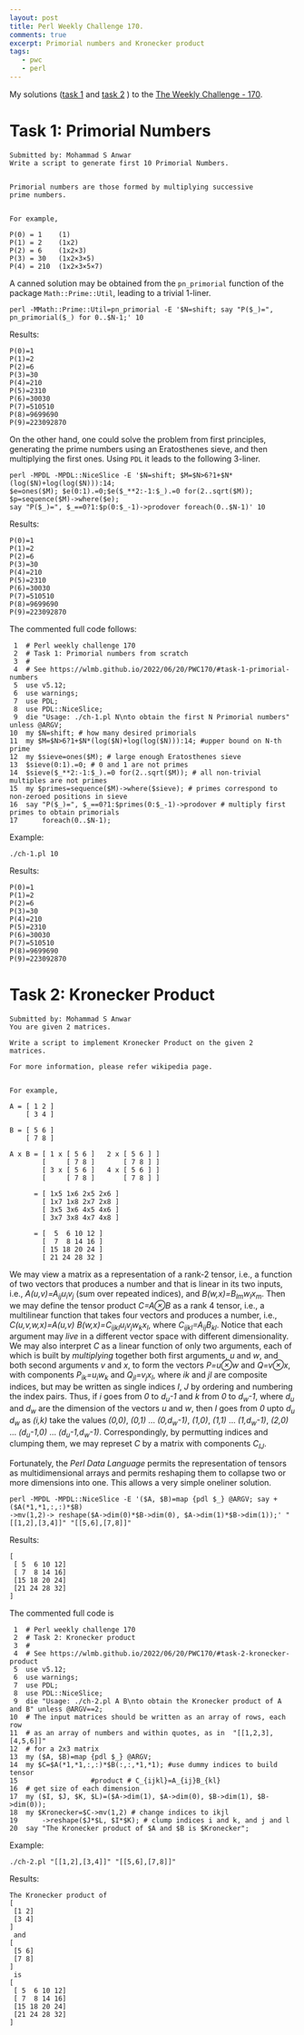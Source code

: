 ```yaml
---
layout: post
title: Perl Weekly Challenge 170.
comments: true
excerpt: Primorial numbers and Kronecker product
tags:
   - pwc
   - perl
---
```


My solutions
([task 1](https://github.com/wlmb/perlweeklychallenge-club/blob/master/challenge-170/wlmb/perl/ch-1.pl)
and
[task 2](https://github.com/wlmb/perlweeklychallenge-club/blob/master/challenge-170/wlmb/perl/ch-2.pl)
)
to the  [The Weekly Challenge - 170](https://theweeklychallenge.org/blog/perl-weekly-challenge-170).


# Task 1: Primorial Numbers

    Submitted by: Mohammad S Anwar
    Write a script to generate first 10 Primorial Numbers.


    Primorial numbers are those formed by multiplying successive
    prime numbers.


    For example,

    P(0) = 1    (1)
    P(1) = 2    (1x2)
    P(2) = 6    (1x2×3)
    P(3) = 30   (1x2×3×5)
    P(4) = 210  (1x2×3×5×7)

A canned solution may be obtained from the `pn_primorial`
function of the package `Math::Prime::Util`, leading to a
trivial 1-liner.

    perl -MMath::Prime::Util=pn_primorial -E '$N=shift; say "P($_)=", pn_primorial($_) for 0..$N-1;' 10

Results:

    P(0)=1
    P(1)=2
    P(2)=6
    P(3)=30
    P(4)=210
    P(5)=2310
    P(6)=30030
    P(7)=510510
    P(8)=9699690
    P(9)=223092870

On the other hand, one could solve the problem from first
principles, generating the prime numbers using an Eratosthenes
sieve, and then multiplying the first ones. Using `PDL` it
leads to the following 3-liner.

    perl -MPDL -MPDL::NiceSlice -E '$N=shift; $M=$N>6?1+$N*(log($N)+log(log($N))):14;
    $e=ones($M); $e(0:1).=0;$e($_**2:-1:$_).=0 for(2..sqrt($M)); $p=sequence($M)->where($e);
    say "P($_)=", $_==0?1:$p(0:$_-1)->prodover foreach(0..$N-1)' 10

Results:

    P(0)=1
    P(1)=2
    P(2)=6
    P(3)=30
    P(4)=210
    P(5)=2310
    P(6)=30030
    P(7)=510510
    P(8)=9699690
    P(9)=223092870

The commented full code follows:

     1  # Perl weekly challenge 170
     2  # Task 1: Primorial numbers from scratch
     3  #
     4  # See https://wlmb.github.io/2022/06/20/PWC170/#task-1-primorial-numbers
     5  use v5.12;
     6  use warnings;
     7  use PDL;
     8  use PDL::NiceSlice;
     9  die "Usage: ./ch-1.pl N\nto obtain the first N Primorial numbers" unless @ARGV;
    10  my $N=shift; # how many desired primorials
    11  my $M=$N>6?1+$N*(log($N)+log(log($N))):14; #upper bound on N-th prime
    12  my $sieve=ones($M); # large enough Eratosthenes sieve
    13  $sieve(0:1).=0; # 0 and 1 are not primes
    14  $sieve($_**2:-1:$_).=0 for(2..sqrt($M)); # all non-trivial multiples are not primes
    15  my $primes=sequence($M)->where($sieve); # primes correspond to non-zeroed positions in sieve
    16  say "P($_)=", $_==0?1:$primes(0:$_-1)->prodover # multiply first primes to obtain primorials
    17      foreach(0..$N-1);

Example:

    ./ch-1.pl 10

Results:

    P(0)=1
    P(1)=2
    P(2)=6
    P(3)=30
    P(4)=210
    P(5)=2310
    P(6)=30030
    P(7)=510510
    P(8)=9699690
    P(9)=223092870


# Task 2: Kronecker Product

    Submitted by: Mohammad S Anwar
    You are given 2 matrices.

    Write a script to implement Kronecker Product on the given 2
    matrices.

    For more information, please refer wikipedia page.


    For example,

    A = [ 1 2 ]
        [ 3 4 ]

    B = [ 5 6 ]
        [ 7 8 ]

    A x B = [ 1 x [ 5 6 ]   2 x [ 5 6 ] ]
            [     [ 7 8 ]       [ 7 8 ] ]
            [ 3 x [ 5 6 ]   4 x [ 5 6 ] ]
            [     [ 7 8 ]       [ 7 8 ] ]

          = [ 1x5 1x6 2x5 2x6 ]
            [ 1x7 1x8 2x7 2x8 ]
            [ 3x5 3x6 4x5 4x6 ]
            [ 3x7 3x8 4x7 4x8 ]

          = [  5  6 10 12 ]
            [  7  8 14 16 ]
            [ 15 18 20 24 ]
            [ 21 24 28 32 ]

We may view a matrix as a representation of a rank-2 tensor, i.e., a function of
two vectors that produces a number and that is linear in its
two inputs, i.e., *A(u,v)=A<sub>ij</sub>u<sub>i</sub>v<sub>j</sub>* (sum over repeated
indices), and  *B(w,x)=B<sub>lm</sub>w<sub>l</sub>x<sub>m</sub>*. Then we may define
the tensor product *C=A⊗B* as a rank 4 tensor, i.e., a
multilinear function that takes four vectors and produces a
number, i.e., *C(u,v,w,x)=A(u,v)
B(w,x)=C<sub>ijkl</sub>u<sub>i</sub>v<sub>j</sub>w<sub>k</sub>x<sub>l</sub>*, where
*C<sub>ijkl</sub>=A<sub>ij</sub>B<sub>kl</sub>*. Notice that each argument may *live*
in a different vector space with different dimensionality. We
may also interpret *C* as a linear function of only two
arguments, each of which is built by *multiplying* together both first
arguments, *u* and *w*, and both second arguments *v* and *x*,
to form the vectors *P=u⊗w* and  *Q=v⊗x*, with components
*P<sub>ik</sub>=u<sub>i</sub>w<sub>k</sub>* and *Q<sub>jl</sub>=v<sub>j</sub>x<sub>l</sub>*, where *ik* and
*jl* are composite indices, but may be written as single
indices *I*, *J* by ordering and numbering the index
pairs. Thus, if *i* goes from *0* to *d<sub>u</sub>-1* and *k* from *0* to
*d<sub>w</sub>-1*, where *d<sub>u</sub>* and *d<sub>w</sub>* are the dimension of the
vectors *u* and *w*, then *I* goes from *0* upto *d<sub>u</sub> d<sub>w</sub>*
as *(i,k)* take the values *(0,0)*, *(0,1)* … *(0,d<sub>w</sub>-1)*, *(1,0)*,
*(1,1)* … *(1,d<sub>w</sub>-1)*,
*(2,0)* … *(d<sub>u</sub>-1,0)* … *(d<sub>u</sub>-1,d<sub>w</sub>-1)*. Correspondingly, by
permutting indices and clumping them, we may represet *C* by a
matrix with components *C<sub>IJ</sub>*.

Fortunately, the *Perl Data Language* permits the
representation of tensors as multidimensional arrays and
permits reshaping them to collapse two or more dimensions into
one. This allows a very simple oneliner solution.

    perl -MPDL -MPDL::NiceSlice -E '($A, $B)=map {pdl $_} @ARGV; say +($A(*1,*1,:,:)*$B)
    ->mv(1,2)-> reshape($A->dim(0)*$B->dim(0), $A->dim(1)*$B->dim(1));' "[[1,2],[3,4]]" "[[5,6],[7,8]]"

Results:


    [
     [ 5  6 10 12]
     [ 7  8 14 16]
     [15 18 20 24]
     [21 24 28 32]
    ]

The commented full code is

     1  # Perl weekly challenge 170
     2  # Task 2: Kronecker product
     3  #
     4  # See https://wlmb.github.io/2022/06/20/PWC170/#task-2-kronecker-product
     5  use v5.12;
     6  use warnings;
     7  use PDL;
     8  use PDL::NiceSlice;
     9  die "Usage: ./ch-2.pl A B\nto obtain the Kronecker product of A and B" unless @ARGV==2;
    10  # The input matrices should be written as an array of rows, each row
    11  # as an array of numbers and within quotes, as in  "[[1,2,3],[4,5,6]]"
    12  # for a 2x3 matrix
    13  my ($A, $B)=map {pdl $_} @ARGV;
    14  my $C=$A(*1,*1,:,:)*$B(:,:,*1,*1); #use dummy indices to build tensor
    15  				#product # C_{ijkl}=A_{ij}B_{kl}
    16  # get size of each dimension
    17  my ($I, $J, $K, $L)=($A->dim(1), $A->dim(0), $B->dim(1), $B->dim(0));
    18  my $Kronecker=$C->mv(1,2) # change indices to ikjl
    19      ->reshape($J*$L, $I*$K); # clump indices i and k, and j and l
    20  say "The Kronecker product of $A and $B is $Kronecker";

Example:

    ./ch-2.pl "[[1,2],[3,4]]" "[[5,6],[7,8]]"

Results:

    The Kronecker product of
    [
     [1 2]
     [3 4]
    ]
     and
    [
     [5 6]
     [7 8]
    ]
     is
    [
     [ 5  6 10 12]
     [ 7  8 14 16]
     [15 18 20 24]
     [21 24 28 32]
    ]
